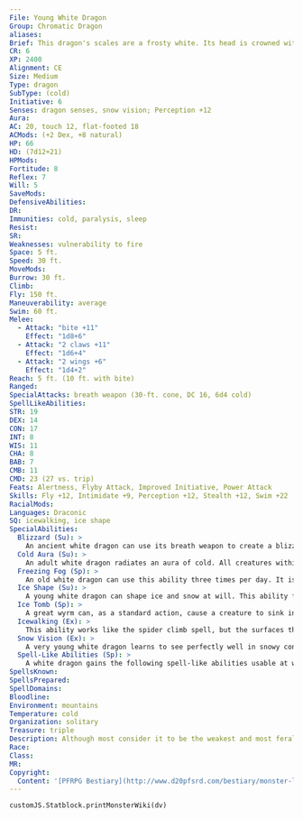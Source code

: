 ```yaml
---
File: Young White Dragon
Group: Chromatic Dragon
aliases: 
Brief: This dragon's scales are a frosty white. Its head is crowned with slender horns, with a thin membrane stretched between them.
CR: 6
XP: 2400
Alignment: CE
Size: Medium
Type: dragon
SubType: (cold)
Initiative: 6
Senses: dragon senses, snow vision; Perception +12
Aura: 
AC: 20, touch 12, flat-footed 18
ACMods: (+2 Dex, +8 natural)
HP: 66
HD: (7d12+21)
HPMods: 
Fortitude: 8
Reflex: 7
Will: 5
SaveMods: 
DefensiveAbilities: 
DR: 
Immunities: cold, paralysis, sleep
Resist: 
SR: 
Weaknesses: vulnerability to fire
Space: 5 ft.
Speed: 30 ft.
MoveMods: 
Burrow: 30 ft.
Climb: 
Fly: 150 ft.
Maneuverability: average
Swim: 60 ft.
Melee: 
  - Attack: "bite +11"
    Effect: "1d8+6"
  - Attack: "2 claws +11"
    Effect: "1d6+4"
  - Attack: "2 wings +6"
    Effect: "1d4+2"
Reach: 5 ft. (10 ft. with bite)
Ranged: 
SpecialAttacks: breath weapon (30-ft. cone, DC 16, 6d4 cold)
SpellLikeAbilities: 
STR: 19
DEX: 14
CON: 17
INT: 8
WIS: 11
CHA: 8
BAB: 7
CMB: 11
CMD: 23 (27 vs. trip)
Feats: Alertness, Flyby Attack, Improved Initiative, Power Attack
Skills: Fly +12, Intimidate +9, Perception +12, Stealth +12, Swim +22
RacialMods: 
Languages: Draconic
SQ: icewalking, ice shape
SpecialAbilities:
  Blizzard (Su): >
    An ancient white dragon can use its breath weapon to create a blizzard in the area around it as a standard action. This creates heavy snow conditions in a 50-foot radius for 1 minute, centered on the dragon. This snow slows movement (4 squares of movement per square entered) and limits vision as fog does.
  Cold Aura (Su): >
    An adult white dragon radiates an aura of cold. All creatures within 5 feet of the dragon take 1d6 points of cold damage at the beginning of the dragon's turn. An old dragon's aura extends to 10 feet. An ancient dragon's damage increases to 2d6.
  Freezing Fog (Sp): >
    An old white dragon can use this ability three times per day. It is similar to an acid fog spell but deals cold damage instead of acid damage. It also causes a rime of slippery ice to form on any surface the fog touches, creating the effect of a grease spell. The dragon is immune to the grease effect because of its icewalking ability. This ability is the equivalent of a 6th-level spell.
  Ice Shape (Su): >
    A young white dragon can shape ice and snow at will. This ability functions as stone shape, but only targeting ice and snow, not stone. A white dragon's caster level for this effect is equal to its Hit Dice.
  Ice Tomb (Sp): >
    A great wyrm can, as a standard action, cause a creature to sink into ice. This works as imprisonment, but only while the target is touching an icy surface. A white dragon can use this ability once per day (CL equals dragon's HD). Targets entombed by this ability can be freed by casting freedom or by physically freeing the creature from the ice (Hardness 0, 360 hit points). The save DC is Charisma-based.
  Icewalking (Ex): >
    This ability works like the spider climb spell, but the surfaces the dragon climbs must be icy. The dragon can move across icy surfaces without penalty and does not need to make Acrobatics checks to run or charge on ice.
  Snow Vision (Ex): >
    A very young white dragon learns to see perfectly well in snowy conditions. A white dragon does not suffer any penalties to Perception checks while in snow.
  Spell-Like Abilities (Sp): >
    A white dragon gains the following spell-like abilities usable at will upon reaching the listed age category. Juvenile-fog cloud; Young adult-gust of wind; Ancient-wall of ice; Great wyrm-control weather. Age Category S pecial Abilities Caster Level Wyrmling Icewalking, cold subtype - Very young Snow vision - Young Ice shape - Juvenile Fog cloud - Young adult DR 5/magic, spell resistance, - gust of wind Adult Cold aura, frightful presence 1st Mature adult DR 10/magic 3rd Old Freezing fog 5th Very old DR 15/magic 7th Ancient Blizzard, wall of ice 9th Wyrm DR 20/magic 11th Great wyrm Ice tomb, control weather 13th
SpellsKnown: 
SpellsPrepared: 
SpellDomains: 
Bloodline: 
Environment: mountains
Temperature: cold
Organization: solitary
Treasure: triple
Description: Although most consider it to be the weakest and most feral of the chromatic dragons, the white dragon makes up for its lack of cunning with sheer ferocity. White dragons dwell on remote, frozen mountaintops and in arctic lowlands, making their home in glittering caves full of ice and snow. They prefer their meals completely frozen.
Race: 
Class: 
MR: 
Copyright:
  Content: '[PFRPG Bestiary](http://www.d20pfsrd.com/bestiary/monster-listings/dragons/dragon/-chromatic-white/young-white-dragon)'
---
```

```dataviewjs
customJS.Statblock.printMonsterWiki(dv)
```
